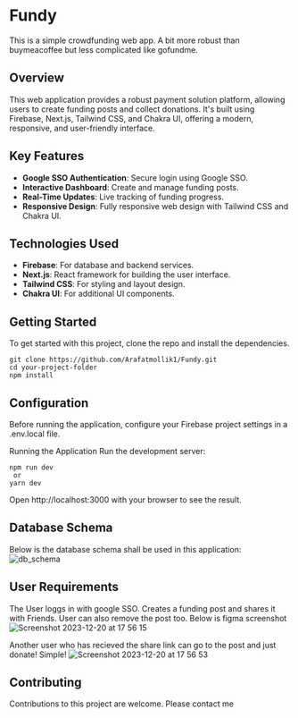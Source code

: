 # Fundy
This is a simple crowdfunding web app. A bit more robust than buymeacoffee but less complicated like gofundme.

## Overview
This web application provides a robust payment solution platform, allowing users to create funding posts and collect donations. It's built using Firebase, Next.js, Tailwind CSS, and Chakra UI, offering a modern, responsive, and user-friendly interface.

## Key Features
- **Google SSO Authentication**: Secure login using Google SSO.
- **Interactive Dashboard**: Create and manage funding posts.
- **Real-Time Updates**: Live tracking of funding progress.
- **Responsive Design**: Fully responsive web design with Tailwind CSS and Chakra UI.

## Technologies Used
- **Firebase**: For database and backend services.
- **Next.js**: React framework for building the user interface.
- **Tailwind CSS**: For styling and layout design.
- **Chakra UI**: For additional UI components.

## Getting Started
To get started with this project, clone the repo and install the dependencies.

```
git clone https://github.com/Arafatmollik1/Fundy.git
cd your-project-folder
npm install
```


## Configuration
Before running the application, configure your Firebase project settings in a .env.local file.

Running the Application
Run the development server:

```
npm run dev
 or
yarn dev
```
Open http://localhost:3000 with your browser to see the result.

## Database Schema
Below is the database schema shall be used in this application:
![db_schema](https://github.com/Arafatmollik1/Fundy/assets/49017356/9b169801-bc2a-4808-8dea-5f58f90f5c9a)

## User Requirements

The User loggs in with google SSO. Creates a funding post and shares it with Friends. User can also remove the post too.
Below is figma screenshot
![Screenshot 2023-12-20 at 17 56 15](https://github.com/Arafatmollik1/Fundy/assets/49017356/daf22b0f-3db1-4432-bb39-69647409e20f)

Another user who has recieved the share link can go to the post and just donate! Simple!
![Screenshot 2023-12-20 at 17 56 53](https://github.com/Arafatmollik1/Fundy/assets/49017356/d0845c72-1ba3-4c35-b8d1-fb69729ee761)


## Contributing
Contributions to this project are welcome. Please contact me
